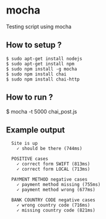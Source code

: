 # mocha
Testing script using mocha

## How to setup ?
```shell
$ sudo apt-get install nodejs
$ sudo apt-get install npm
$ sudo npm install -g mocha
$ sudo npm install chai
$ sudo npm install chai-http
```

## How to run ?
$ mocha -t 5000 chai_post.js

## Example output
```shell
  Site is up
    ✓ should be there (744ms)

  POSITIVE cases
    ✓ correct form SWIFT (813ms)
    ✓ correct form LOCAL (713ms)

  PAYMENT METHOD negative cases
    ✓ payment method missing (755ms)
    ✓ payment method wrong (677ms)

  BANK COUNTRY CODE negative cases
    ✓ wrong country code (716ms)
    ✓ missing country code (821ms)
```
